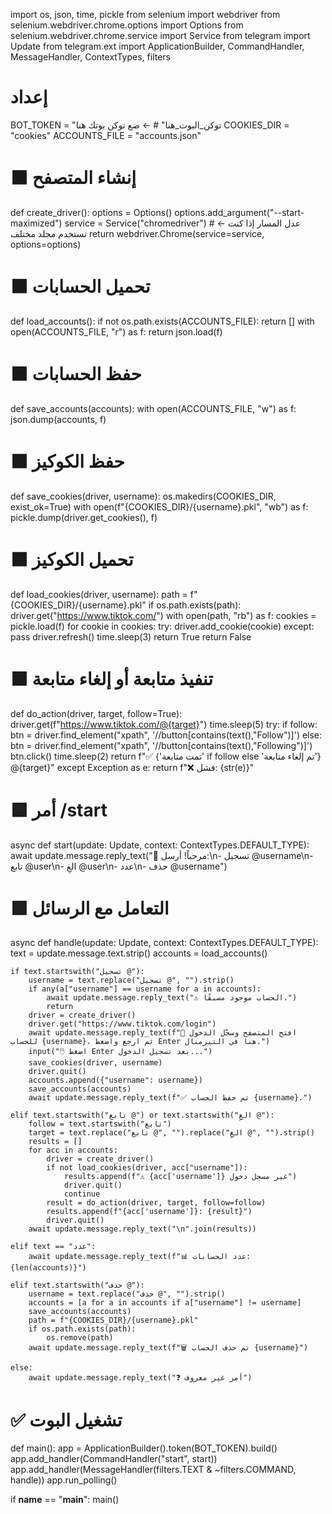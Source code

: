 import os, json, time, pickle
from selenium import webdriver
from selenium.webdriver.chrome.options import Options
from selenium.webdriver.chrome.service import Service
from telegram import Update
from telegram.ext import ApplicationBuilder, CommandHandler, MessageHandler, ContextTypes, filters

# إعداد
BOT_TOKEN = "توكن_البوت_هنا"  # ← ضع توكن بوتك هنا
COOKIES_DIR = "cookies"
ACCOUNTS_FILE = "accounts.json"

# ⬛ إنشاء المتصفح
def create_driver():
    options = Options()
    options.add_argument("--start-maximized")
    service = Service("chromedriver")  # ← عدل المسار إذا كنت تستخدم مجلد مختلف
    return webdriver.Chrome(service=service, options=options)

# ⬛ تحميل الحسابات
def load_accounts():
    if not os.path.exists(ACCOUNTS_FILE):
        return []
    with open(ACCOUNTS_FILE, "r") as f:
        return json.load(f)

# ⬛ حفظ الحسابات
def save_accounts(accounts):
    with open(ACCOUNTS_FILE, "w") as f:
        json.dump(accounts, f)

# ⬛ حفظ الكوكيز
def save_cookies(driver, username):
    os.makedirs(COOKIES_DIR, exist_ok=True)
    with open(f"{COOKIES_DIR}/{username}.pkl", "wb") as f:
        pickle.dump(driver.get_cookies(), f)

# ⬛ تحميل الكوكيز
def load_cookies(driver, username):
    path = f"{COOKIES_DIR}/{username}.pkl"
    if os.path.exists(path):
        driver.get("https://www.tiktok.com/")
        with open(path, "rb") as f:
            cookies = pickle.load(f)
        for cookie in cookies:
            try:
                driver.add_cookie(cookie)
            except:
                pass
        driver.refresh()
        time.sleep(3)
        return True
    return False

# ⬛ تنفيذ متابعة أو إلغاء متابعة
def do_action(driver, target, follow=True):
    driver.get(f"https://www.tiktok.com/@{target}")
    time.sleep(5)
    try:
        if follow:
            btn = driver.find_element("xpath", '//button[contains(text(),"Follow")]')
        else:
            btn = driver.find_element("xpath", '//button[contains(text(),"Following")]')
        btn.click()
        time.sleep(2)
        return f"✅ {'تمت متابعة' if follow else 'تم إلغاء متابعة'} @{target}"
    except Exception as e:
        return f"❌ فشل: {str(e)}"

# 🟩 أمر /start
async def start(update: Update, context: ContextTypes.DEFAULT_TYPE):
    await update.message.reply_text("🤖 مرحباً! أرسل:\n- تسجيل @username\n- تابع @user\n- الغِ @user\n- عدد\n- حذف @username")

# 🟩 التعامل مع الرسائل
async def handle(update: Update, context: ContextTypes.DEFAULT_TYPE):
    text = update.message.text.strip()
    accounts = load_accounts()

    if text.startswith("تسجيل @"):
        username = text.replace("تسجيل @", "").strip()
        if any(a["username"] == username for a in accounts):
            await update.message.reply_text("⚠️ الحساب موجود مسبقًا.")
            return
        driver = create_driver()
        driver.get("https://www.tiktok.com/login")
        await update.message.reply_text(f"🔐 افتح المتصفح وسجّل الدخول للحساب {username}، ثم ارجع واضغط Enter هنا في التيرمنال.")
        input("🖱️ اضغط Enter بعد تسجيل الدخول...")
        save_cookies(driver, username)
        driver.quit()
        accounts.append({"username": username})
        save_accounts(accounts)
        await update.message.reply_text(f"✅ تم حفظ الحساب {username}.")

    elif text.startswith("تابع @") or text.startswith("الغِ @"):
        follow = text.startswith("تابع")
        target = text.replace("تابع @", "").replace("الغِ @", "").strip()
        results = []
        for acc in accounts:
            driver = create_driver()
            if not load_cookies(driver, acc["username"]):
                results.append(f"⚠️ {acc['username']} غير مسجل دخول")
                driver.quit()
                continue
            result = do_action(driver, target, follow=follow)
            results.append(f"{acc['username']}: {result}")
            driver.quit()
        await update.message.reply_text("\n".join(results))

    elif text == "عدد":
        await update.message.reply_text(f"📊 عدد الحسابات: {len(accounts)}")

    elif text.startswith("حذف @"):
        username = text.replace("حذف @", "").strip()
        accounts = [a for a in accounts if a["username"] != username]
        save_accounts(accounts)
        path = f"{COOKIES_DIR}/{username}.pkl"
        if os.path.exists(path):
            os.remove(path)
        await update.message.reply_text(f"🗑️ تم حذف الحساب {username}")

    else:
        await update.message.reply_text("❓ أمر غير معروف")

# ✅ تشغيل البوت
def main():
    app = ApplicationBuilder().token(BOT_TOKEN).build()
    app.add_handler(CommandHandler("start", start))
    app.add_handler(MessageHandler(filters.TEXT & ~filters.COMMAND, handle))
    app.run_polling()

if __name__ == "__main__":
    main()